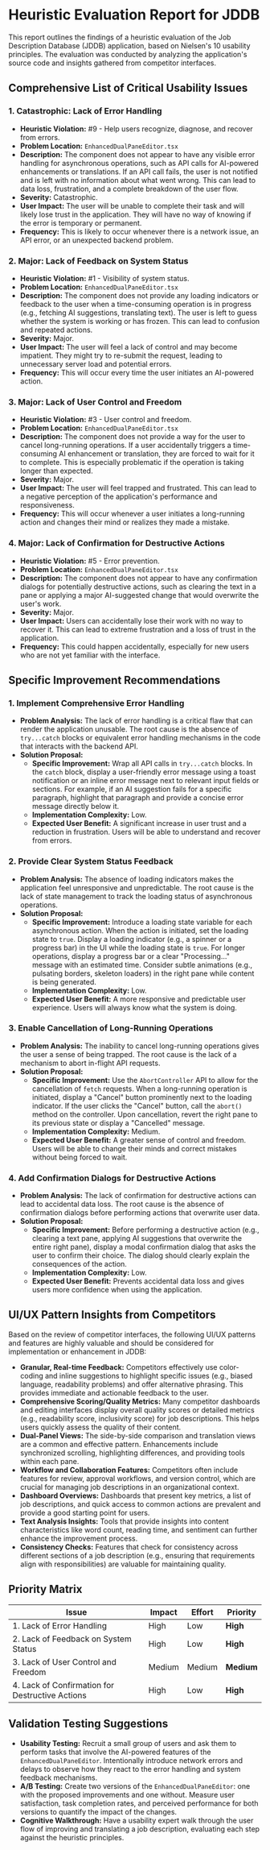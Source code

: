 # Heuristic Evaluation Report for JDDB

This report outlines the findings of a heuristic evaluation of the Job Description Database (JDDB) application, based on Nielsen's 10 usability principles. The evaluation was conducted by analyzing the application's source code and insights gathered from competitor interfaces.

## Comprehensive List of Critical Usability Issues

### 1. Catastrophic: Lack of Error Handling

*   **Heuristic Violation:** #9 - Help users recognize, diagnose, and recover from errors.
*   **Problem Location:** `EnhancedDualPaneEditor.tsx`
*   **Description:** The component does not appear to have any visible error handling for asynchronous operations, such as API calls for AI-powered enhancements or translations. If an API call fails, the user is not notified and is left with no information about what went wrong. This can lead to data loss, frustration, and a complete breakdown of the user flow.
*   **Severity:** Catastrophic.
*   **User Impact:** The user will be unable to complete their task and will likely lose trust in the application. They will have no way of knowing if the error is temporary or permanent.
*   **Frequency:** This is likely to occur whenever there is a network issue, an API error, or an unexpected backend problem.

### 2. Major: Lack of Feedback on System Status

*   **Heuristic Violation:** #1 - Visibility of system status.
*   **Problem Location:** `EnhancedDualPaneEditor.tsx`
*   **Description:** The component does not provide any loading indicators or feedback to the user when a time-consuming operation is in progress (e.g., fetching AI suggestions, translating text). The user is left to guess whether the system is working or has frozen. This can lead to confusion and repeated actions.
*   **Severity:** Major.
*   **User Impact:** The user will feel a lack of control and may become impatient. They might try to re-submit the request, leading to unnecessary server load and potential errors.
*   **Frequency:** This will occur every time the user initiates an AI-powered action.

### 3. Major: Lack of User Control and Freedom

*   **Heuristic Violation:** #3 - User control and freedom.
*   **Problem Location:** `EnhancedDualPaneEditor.tsx`
*   **Description:** The component does not provide a way for the user to cancel long-running operations. If a user accidentally triggers a time-consuming AI enhancement or translation, they are forced to wait for it to complete. This is especially problematic if the operation is taking longer than expected.
*   **Severity:** Major.
*   **User Impact:** The user will feel trapped and frustrated. This can lead to a negative perception of the application's performance and responsiveness.
*   **Frequency:** This will occur whenever a user initiates a long-running action and changes their mind or realizes they made a mistake.

### 4. Major: Lack of Confirmation for Destructive Actions

*   **Heuristic Violation:** #5 - Error prevention.
*   **Problem Location:** `EnhancedDualPaneEditor.tsx`
*   **Description:** The component does not appear to have any confirmation dialogs for potentially destructive actions, such as clearing the text in a pane or applying a major AI-suggested change that would overwrite the user's work.
*   **Severity:** Major.
*   **User Impact:** Users can accidentally lose their work with no way to recover it. This can lead to extreme frustration and a loss of trust in the application.
*   **Frequency:** This could happen accidentally, especially for new users who are not yet familiar with the interface.

## Specific Improvement Recommendations

### 1. Implement Comprehensive Error Handling

*   **Problem Analysis:** The lack of error handling is a critical flaw that can render the application unusable. The root cause is the absence of `try...catch` blocks or equivalent error handling mechanisms in the code that interacts with the backend API.
*   **Solution Proposal:**
    *   **Specific Improvement:** Wrap all API calls in `try...catch` blocks. In the `catch` block, display a user-friendly error message using a toast notification or an inline error message next to relevant input fields or sections. For example, if an AI suggestion fails for a specific paragraph, highlight that paragraph and provide a concise error message directly below it.
    *   **Implementation Complexity:** Low.
    *   **Expected User Benefit:** A significant increase in user trust and a reduction in frustration. Users will be able to understand and recover from errors.

### 2. Provide Clear System Status Feedback

*   **Problem Analysis:** The absence of loading indicators makes the application feel unresponsive and unpredictable. The root cause is the lack of state management to track the loading status of asynchronous operations.
*   **Solution Proposal:**
    *   **Specific Improvement:** Introduce a loading state variable for each asynchronous action. When the action is initiated, set the loading state to `true`. Display a loading indicator (e.g., a spinner or a progress bar) in the UI while the loading state is `true`. For longer operations, display a progress bar or a clear "Processing..." message with an estimated time. Consider subtle animations (e.g., pulsating borders, skeleton loaders) in the right pane while content is being generated.
    *   **Implementation Complexity:** Low.
    *   **Expected User Benefit:** A more responsive and predictable user experience. Users will always know what the system is doing.

### 3. Enable Cancellation of Long-Running Operations

*   **Problem Analysis:** The inability to cancel long-running operations gives the user a sense of being trapped. The root cause is the lack of a mechanism to abort in-flight API requests.
*   **Solution Proposal:**
    *   **Specific Improvement:** Use the `AbortController` API to allow for the cancellation of `fetch` requests. When a long-running operation is initiated, display a "Cancel" button prominently next to the loading indicator. If the user clicks the "Cancel" button, call the `abort()` method on the controller. Upon cancellation, revert the right pane to its previous state or display a "Cancelled" message.
    *   **Implementation Complexity:** Medium.
    *   **Expected User Benefit:** A greater sense of control and freedom. Users will be able to change their minds and correct mistakes without being forced to wait.

### 4. Add Confirmation Dialogs for Destructive Actions

*   **Problem Analysis:** The lack of confirmation for destructive actions can lead to accidental data loss. The root cause is the absence of confirmation dialogs before performing actions that overwrite user data.
*   **Solution Proposal:**
    *   **Specific Improvement:** Before performing a destructive action (e.g., clearing a text pane, applying AI suggestions that overwrite the entire right pane), display a modal confirmation dialog that asks the user to confirm their choice. The dialog should clearly explain the consequences of the action.
    *   **Implementation Complexity:** Low.
    *   **Expected User Benefit:** Prevents accidental data loss and gives users more confidence when using the application.

## UI/UX Pattern Insights from Competitors

Based on the review of competitor interfaces, the following UI/UX patterns and features are highly valuable and should be considered for implementation or enhancement in JDDB:

*   **Granular, Real-time Feedback:** Competitors effectively use color-coding and inline suggestions to highlight specific issues (e.g., biased language, readability problems) and offer alternative phrasing. This provides immediate and actionable feedback to the user.
*   **Comprehensive Scoring/Quality Metrics:** Many competitor dashboards and editing interfaces display overall quality scores or detailed metrics (e.g., readability score, inclusivity score) for job descriptions. This helps users quickly assess the quality of their content.
*   **Dual-Panel Views:** The side-by-side comparison and translation views are a common and effective pattern. Enhancements include synchronized scrolling, highlighting differences, and providing tools within each pane.
*   **Workflow and Collaboration Features:** Competitors often include features for review, approval workflows, and version control, which are crucial for managing job descriptions in an organizational context.
*   **Dashboard Overviews:** Dashboards that present key metrics, a list of job descriptions, and quick access to common actions are prevalent and provide a good starting point for users.
*   **Text Analysis Insights:** Tools that provide insights into content characteristics like word count, reading time, and sentiment can further enhance the improvement process.
*   **Consistency Checks:** Features that check for consistency across different sections of a job description (e.g., ensuring that requirements align with responsibilities) are valuable for maintaining quality.

## Priority Matrix

| Issue                               | Impact | Effort | Priority |
| ----------------------------------- | ------ | ------ | -------- |
| 1. Lack of Error Handling           | High   | Low    | **High** |
| 2. Lack of Feedback on System Status | High   | Low    | **High** |
| 3. Lack of User Control and Freedom   | Medium | Medium | **Medium** |
| 4. Lack of Confirmation for Destructive Actions | High | Low | **High** |

## Validation Testing Suggestions

*   **Usability Testing:** Recruit a small group of users and ask them to perform tasks that involve the AI-powered features of the `EnhancedDualPaneEditor`. Intentionally introduce network errors and delays to observe how they react to the error handling and system feedback mechanisms.
*   **A/B Testing:** Create two versions of the `EnhancedDualPaneEditor`: one with the proposed improvements and one without. Measure user satisfaction, task completion rates, and perceived performance for both versions to quantify the impact of the changes.
*   **Cognitive Walkthrough:** Have a usability expert walk through the user flow of improving and translating a job description, evaluating each step against the heuristic principles.

